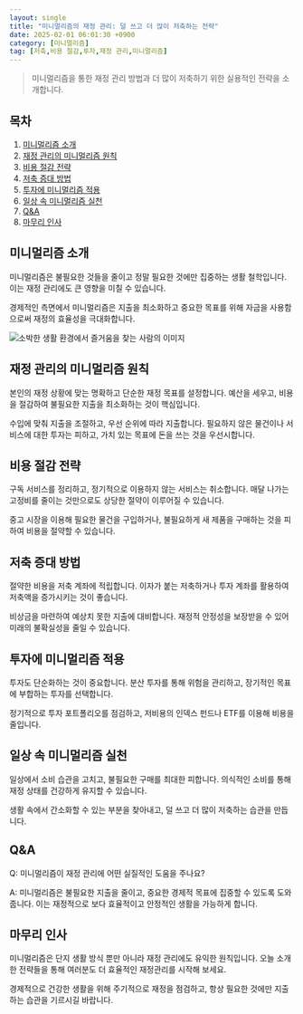 ```yaml
---
layout: single
title: "미니멀리즘의 재정 관리: 덜 쓰고 더 많이 저축하는 전략"
date: 2025-02-01 06:01:30 +0900
category: [미니멀리즘]
tag: [저축,비용 절감,투자,재정 관리,미니멀리즘]
---
```

  
> 미니멀리즘을 통한 재정 관리 방법과 더 많이 저축하기 위한 실용적인 전략을 소개합니다.

## 목차
1. [미니멀리즘 소개](#미니멀리즘-소개)
2. [재정 관리의 미니멀리즘 원칙](#재정-관리의-미니멀리즘-원칙)
3. [비용 절감 전략](#비용-절감-전략)
4. [저축 증대 방법](#저축-증대-방법)
5. [투자에 미니멀리즘 적용](#투자에-미니멀리즘-적용)
6. [일상 속 미니멀리즘 실천](#일상-속-미니멀리즘-실천)
7. [Q&A](#qa)
8. [마무리 인사](#마무리-인사)

## 미니멀리즘 소개

미니멀리즘은 불필요한 것들을 줄이고 정말 필요한 것에만 집중하는 생활 철학입니다. 이는 재정 관리에도 큰 영향을 미칠 수 있습니다.


경제적인 측면에서 미니멀리즘은 지출을 최소화하고 중요한 목표를 위해 자금을 사용함으로써 재정의 효율성을 극대화합니다.


![소박한 생활 환경에서 즐거움을 찾는 사람의 이미지](https://i.ibb.co/pBFkQ2J7/png-skoid-d505667d-d6c1-4a0a-bac7-5c84a87759f8-sktid-a48cca56-e6da-484e-a814-9c849652bcb3-skt-2025-0.png)



## 재정 관리의 미니멀리즘 원칙

본인의 재정 상황에 맞는 명확하고 단순한 재정 목표를 설정합니다. 예산을 세우고, 비용을 절감하여 불필요한 지출을 최소화하는 것이 핵심입니다.


수입에 맞춰 지출을 조절하고, 우선 순위에 따라 지출합니다. 필요하지 않은 물건이나 서비스에 대한 투자는 피하고, 가치 있는 목표에 돈을 쓰는 것을 우선시합니다.



## 비용 절감 전략

구독 서비스를 정리하고, 정기적으로 이용하지 않는 서비스는 취소합니다. 매달 나가는 고정비를 줄이는 것만으로도 상당한 절약이 이루어질 수 있습니다.


중고 시장을 이용해 필요한 물건을 구입하거나, 불필요하게 새 제품을 구매하는 것을 피하여 비용을 절약할 수 있습니다.



## 저축 증대 방법

절약한 비용을 저축 계좌에 적립합니다. 이자가 붙는 저축하거나 투자 계좌를 활용하여 저축액을 증가시키는 것이 좋습니다.


비상금을 마련하여 예상치 못한 지출에 대비합니다. 재정적 안정성을 보장받을 수 있어 미래의 불확실성을 줄일 수 있습니다.



## 투자에 미니멀리즘 적용

투자도 단순화하는 것이 중요합니다. 분산 투자를 통해 위험을 관리하고, 장기적인 목표에 부합하는 투자를 선택합니다.


정기적으로 투자 포트폴리오를 점검하고, 저비용의 인덱스 펀드나 ETF를 이용해 비용을 줄입니다.



## 일상 속 미니멀리즘 실천

일상에서 소비 습관을 고치고, 불필요한 구매를 최대한 피합니다. 의식적인 소비를 통해 재정 상태를 건강하게 유지할 수 있습니다.


생활 속에서 간소화할 수 있는 부분을 찾아내고, 덜 쓰고 더 많이 저축하는 습관을 만듭니다.



## Q&A

Q: 미니멀리즘이 재정 관리에 어떤 실질적인 도움을 주나요?


A: 미니멀리즘은 불필요한 지출을 줄이고, 중요한 경제적 목표에 집중할 수 있도록 도와줍니다. 이는 재정적으로 보다 효율적이고 안정적인 생활을 가능하게 합니다.



## 마무리 인사

미니멀리즘은 단지 생활 방식 뿐만 아니라 재정 관리에도 유익한 원칙입니다. 오늘 소개한 전략들을 통해 여러분도 더 효율적인 재정관리를 시작해 보세요.


경제적으로 건강한 생활을 위해 주기적으로 재정을 점검하고, 항상 필요한 것에만 지출하는 습관을 기르시길 바랍니다.

